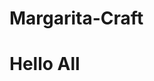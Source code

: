 # Margarita-Craft
<!DOCTYPE html>
<html>
<head>
	<title>Margarita Craft</title>
</head>
<body>
<h1>Hello All</h1>
</body>
</html>
